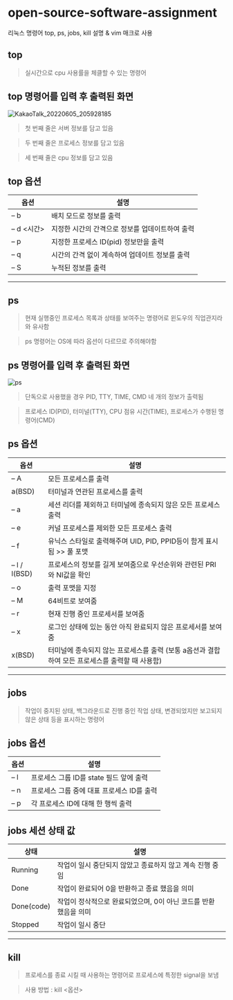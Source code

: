 # open-source-software-assignment
리눅스 명령어 top, ps, jobs, kill 설명 &amp; vim 매크로 사용


## top
>실시간으로  cpu 사용률을 체클할 수 있는 명령어

## top 명령어를 입력 후 출력된 화면
![KakaoTalk_20220605_205928185](https://user-images.githubusercontent.com/106912531/172049680-baa21c69-2571-433e-a631-4c018db083d5.png)
>첫 번째 줄은 서버 정보를 담고 있음

>두 번째 줄은 프로세스 정보를 담고 있음

>세 번째 줄은 cpu 정보를 담고 있음

## top 옵션

|옵션|설명|
|---|---|
|– b|배치 모드로 정보를 출력|
|– d <시간>|지정한 시간의 간격으로 정보를 업데이트하여 출력|
|– p <pid>|지정한 프로세스 ID(pid) 정보만을 출력|
|– q|시간의 간격 없이 계속하여 업데이트 정보를 출력|
|– S|누적된 정보를 출력|
  
  
  ***
  
## ps
>현재 실행중인 프로세스 목록과 상태를 보여주는 명령어로 윈도우의 직업관지라와 유사함
  
 >ps 명령어는 OS에 따라 옵션이 다르므로 주의해야함
  
  ## ps 명령어를 입력 후 출력된 화면
  ![ps](https://user-images.githubusercontent.com/106912531/172050172-091ccf6d-88c4-4e8d-aff2-57631cabd852.png)
> 단독으로 사용했을 경우 PID, TTY, TIME, CMD 네 개의 정보가 출력됨

  >프로세스 ID(PID), 터미널(TTY), CPU 점유 시간(TIME), 프로세스가 수행된 명령어(CMD)
  
  ## ps 옵션
  
|옵션|설명|
|---|---|
|– A|모든 프로세스를 출력|
|a(BSD)|터미널과 연관된 프로세스를 출력|
|– a|세션 리더를 제외하고 터미널에 종속되지 않은 모든 프로세스 출력|
|– e|커널 프로세스를 제외한 모든 프로세스 출력|
|– f|유닉스 스타일로 출력해주며 UID, PID, PPID등이 함게 표시됨 >> 풀 포맷|
|– l / l(BSD)|프로세스의 정보를 길게 보여줌으로 우선순위와 관련된 PRI와 NI값을 확인|
|– o|출력 포맷을 지정|
|– M|64비트로 보여줌|
|– r|현재 진행 중인 프로세서를 보여줌|
|– x|로그인 상태에 있는 동안 아직 완료되지 않은 프로세서를 보여줌|
|x(BSD)|터미널에 종속되지 않는 프로세스를 출력 (보통 a옵션과 결합하여 모든 프로세스를 출력할 때 사용함)|
  
  ***
  
  ## jobs
  >작업이 중지된 상태, 백그라운드로 진행 중인 작업 상태, 변경되었지만 보고되지 않은 상태 등을 표시하는 명령어
  
  ## jobs 옵션
  
|옵션|설명|
|---|---|
|– l|프로세스 그룹 ID를 state 필드 앞에 출력|
|– n|프로세스 그룹 중에 대표 프로세스 ID를 출력|
|– p|각 프로세스 ID에 대해 한 행씩 출력|
  
  ## jobs 세션 상태 값
  
|상태|설명|
|---|---|
|Running|작업이 일시 중단되지 않았고 종료하지 않고 계속 진행 중임|
|Done|작업이 완료되어 0을 반환하고 종료 했음을 의미|
|Done(code)|작업이 정삭적으로 완료되었으며, 0이 아닌 코드를 반환 했음을 의미|
|Stopped| 작업이 일시 중단|

  ***
  
  ## kill
  >프로세스를 종료 시킬 때 사용하는 명령어로 프로세스에 특정한 signal을 보냄
  
  >사용 방법 : kill <옵션> <PID> 
  
 
  
  
